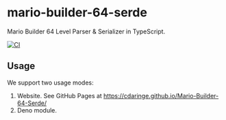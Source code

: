 # mario-builder-64-serde

Mario Builder 64 Level Parser & Serializer in TypeScript.

[![CI](https://github.com/cdaringe/Mario-Builder-64-Serde/actions/workflows/ci.yml/badge.svg)](https://github.com/cdaringe/Mario-Builder-64-Serde/actions/workflows/ci.yml)

## Usage

We support two usage modes:

1. Website. See GitHub Pages at
   https://cdaringe.github.io/Mario-Builder-64-Serde/
2. Deno module.
